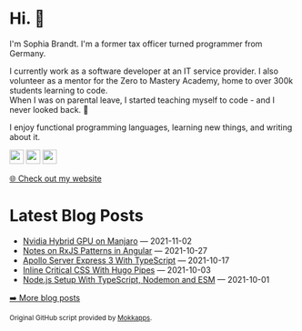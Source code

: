 <h1>Hi. 👋</h1>
<p>I'm Sophia Brandt. I'm a former tax officer turned programmer from Germany.</p>
<p>I currently work as a software developer at an IT service provider. I also volunteer as a mentor for the Zero to Mastery Academy, home to over 300k students learning to code.<br>
When I was on parental leave, I started teaching myself to code - and I never looked back. 💜</p>
<p>I enjoy functional programming languages, learning new things, and writing about it.</p>
<p><a href="https://www.twitter.com/hisophiabrandt"><img src="https://img.shields.io/badge/twitter-%231DA1F2.svg?&style=for-the-badge&logo=twitter&logoColor=white" height=25></a> <a href="https://www.linkedin.com/in/sophiabrandt"><img src="https://img.shields.io/badge/linkedin-%230077B5.svg?&style=for-the-badge&logo=linkedin&logoColor=white" height=25></a> <a href="https://dev.to/sophiabrandt"><img src="https://img.shields.io/badge/DEV.TO-%230A0A0A.svg?&style=for-the-badge&logo=dev-dot-to&logoColor=white" height=25></a></p>
<p><a href="https://www.sophiabrandt.com">🌐 Check out my website</a></p>
<h1>Latest Blog Posts</h1>
  <ul>
    <li><a href=https://www.rockyourcode.com/nvidia-hybrid-gpu-on-manjaro/>Nvidia Hybrid GPU on Manjaro</a> — 2021-11-02</li><li><a href=https://www.rockyourcode.com/notes-on-rxjs-patterns-in-angular/>Notes on RxJS Patterns in Angular</a> — 2021-10-27</li><li><a href=https://www.rockyourcode.com/apollo-server-express-3-with-typescript/>Apollo Server Express 3 With TypeScript</a> — 2021-10-17</li><li><a href=https://www.rockyourcode.com/inline-critical-css-with-hugo-pipes/>Inline Critical CSS With Hugo Pipes</a> — 2021-10-03</li><li><a href=https://www.rockyourcode.com/nodejs-setup-with-typescript-nodemon-and-esm/>Node.js Setup With TypeScript, Nodemon and ESM</a> — 2021-10-01</li>
  </ul>
<p><a href="https://www.rockyourcode.com">➡️ More blog posts</a></p>
<p><small>Original GitHub script provided by <a href="https://github.com/Mokkapps">Mokkapps</a>.</small></p>
